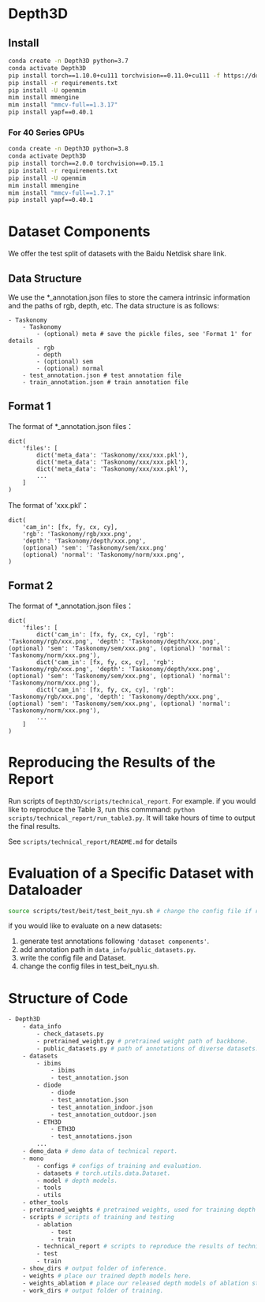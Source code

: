 # Depth3D

## Install
```bash
conda create -n Depth3D python=3.7
conda activate Depth3D
pip install torch==1.10.0+cu111 torchvision==0.11.0+cu111 -f https://download.pytorch.org/whl/torch_stable.html
pip install -r requirements.txt
pip install -U openmim
mim install mmengine
mim install "mmcv-full==1.3.17"
pip install yapf==0.40.1
```

### For 40 Series GPUs
```bash
conda create -n Depth3D python=3.8
conda activate Depth3D
pip install torch==2.0.0 torchvision==0.15.1
pip install -r requirements.txt
pip install -U openmim
mim install mmengine
mim install "mmcv-full==1.7.1"
pip install yapf==0.40.1
```



# Dataset Components
We offer the test split of datasets with the Baidu Netdisk share link.

## Data Structure
We use the *_annotation.json files to store the camera intrinsic information and the paths of rgb, depth, etc. The data structure is as follows:

```
- Taskonomy
	- Taskonomy
		- (optional) meta # save the pickle files, see 'Format 1' for details
		- rgb
		- depth
		- (optional) sem
		- (optional) normal
	- test_annotation.json # test annotation file
	- train_annotation.json # train annotation file
```
## Format 1
The format of *_annotation.json files：
```
dict(
	'files': [
		dict('meta_data': 'Taskonomy/xxx/xxx.pkl'),
		dict('meta_data': 'Taskonomy/xxx/xxx.pkl'),
		dict('meta_data': 'Taskonomy/xxx/xxx.pkl'),
		...
	]
)
```



The format of 'xxx.pkl'：
```
dict(
	'cam_in': [fx, fy, cx, cy],
	'rgb': 'Taskonomy/rgb/xxx.png',
	'depth': 'Taskonomy/depth/xxx.png',
	(optional) 'sem': 'Taskonomy/sem/xxx.png'
	(optional) 'normal': 'Taskonomy/norm/xxx.png',
)
```

## Format 2
The format of *_annotation.json files：
```
dict(
	'files': [
		dict('cam_in': [fx, fy, cx, cy], 'rgb': 'Taskonomy/rgb/xxx.png', 'depth': 'Taskonomy/depth/xxx.png', (optional) 'sem': 'Taskonomy/sem/xxx.png', (optional) 'normal': 'Taskonomy/norm/xxx.png'),
		dict('cam_in': [fx, fy, cx, cy], 'rgb': 'Taskonomy/rgb/xxx.png', 'depth': 'Taskonomy/depth/xxx.png', (optional) 'sem': 'Taskonomy/sem/xxx.png', (optional) 'normal': 'Taskonomy/norm/xxx.png'),
		dict('cam_in': [fx, fy, cx, cy], 'rgb': 'Taskonomy/rgb/xxx.png', 'depth': 'Taskonomy/depth/xxx.png', (optional) 'sem': 'Taskonomy/sem/xxx.png', (optional) 'normal': 'Taskonomy/norm/xxx.png'),
		...
	]
)
```

# Reproducing the Results of the Report
Run scripts of ```Depth3D/scripts/technical_report```. 
For example. if you would like to reproduce the Table 3, run this commmand: ```python scripts/technical_report/run_table3.py```. It will take hours of time to output the final results.

See ```scripts/technical_report/README.md``` for details

# Evaluation of a Specific Dataset with Dataloader
```bash
source scripts/test/beit/test_beit_nyu.sh # change the config file if required.
```

if you would like to evaluate on a new datasets:

1. generate test annotations following ```'dataset components'```.
2. add annotation path in ```data_info/public_datasets.py```.
3. write the config file and Dataset.
4. change the config files in test_beit_nyu.sh.


# Structure of Code
```bash
- Depth3D
	- data_info
		- check_datasets.py
		- pretrained_weight.py # pretrained weight path of backbone.
		- public_datasets.py # path of annotations of diverse datasets.
	- datasets
		- ibims
			- ibims
			- test_annotation.json
		- diode
			- diode
			- test_annotation.json
			- test_annotation_indoor.json
			- test_annotation_outdoor.json
		- ETH3D
			- ETH3D
			- test_annotations.json
		...
	- demo_data # demo data of technical report.
	- mono
		- configs # configs of training and evaluation.
		- datasets # torch.utils.data.Dataset.
		- model # depth models.
		- tools
		- utils
	- other_tools
	- pretrained_weights # pretrained weights, used for training depth models.
	- scripts # scripts of training and testing
		- ablation 
			- test
			- train
		- technical_report # scripts to reproduce the results of technical report.
		- test
		- train
	- show_dirs # output folder of inference.
	- weights # place our trained depth models here.
	- weights_ablation # place our released depth models of ablation study here.
	- work_dirs # output folder of training.
```

